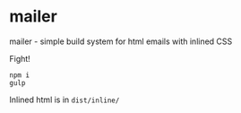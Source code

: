 # mailer

mailer - simple build system for html emails with inlined CSS

Fight!
```
npm i
gulp
```

Inlined html is in ```dist/inline/```
